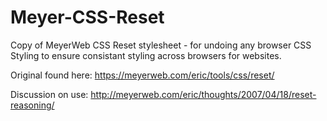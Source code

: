 # Meyer-CSS-Reset

Copy of MeyerWeb CSS Reset stylesheet - for undoing any browser CSS Styling to ensure consistant styling across browsers for websites.

Original found here: https://meyerweb.com/eric/tools/css/reset/

Discussion on use: http://meyerweb.com/eric/thoughts/2007/04/18/reset-reasoning/
